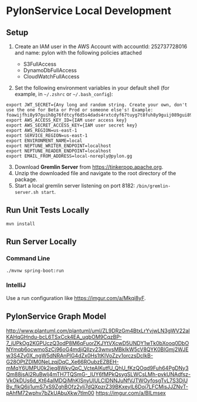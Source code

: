 # PylonService Local Development

## Setup

1. Create an IAM user in the AWS Account with accountId: 252737728016 and name: pylon with the following policies attached
    * S3FullAccess
    * DynamoDbFullAccess
    * CloudWatchFullAccess

2. Set the following environment variables in your default shell (for example, in `~/.zshrc` or `~/.bash_config`):
```
export JWT_SECRET={Any long and random string. Create your own, don't use the one for Beta or Prod or someone else's! Example: foawijfhi8y97guih8g76fdtcyf6d5s4dads4rxtcdyf67tuyg7t8fuh8y9guij089gui89g7yvbiuh78f6ctyvuf67d5xrs4dzerxtd54sa3ezrxs43asa2wzs34erszxtd56srxtcyuvf67vyubih8g97buhoij90h8inoj9h08g7biunoh89g7yv}
export AWS_ACCESS_KEY_ID={IAM user access key}
export AWS_SECRET_ACCESS_KEY={IAM user secret key}
export AWS_REGION=us-east-1
export SERVICE_REGION=us-east-1
export ENVIRONMENT_NAME=local
export NEPTUNE_WRITER_ENDPOINT=localhost
export NEPTUNE_READER_ENDPOINT=localhost
export EMAIL_FROM_ADDRESS=local-noreply@pylon.gg
```

3. Download **Gremlin Server** from https://tinkerpop.apache.org.
4. Unzip the downloaded file and navigate to the root directory of the package.
5. Start a local gremlin server listening on port 8182: `/bin/gremlin-server.sh start`.

## Run Unit Tests Locally
`mvn install`

## Run Server Locally
### Command Line
`./mvnw spring-boot:run`
### IntelliJ
Use a run configuration like https://imgur.com/a/Mkqi8yF.

## PylonService Graph Model
http://www.plantuml.com/plantuml/uml/ZL9DRzGm4BtxLrYvjwLN3gWV22aIKAHqGHndu-bcL6TSxCck4EA_uqbOM9CqzBP-7_jUPkOg2KGPUczQ3odP8M6qFuorZKJYtVXcwD5UNDY1wTk0bXooq0DbONYmqb6ocwmoSzCj96oG4mdjiQIlzv23wnvsMBkIkW5cV8QYK0BlGmj2WJEw3S4Zy0X_ngW5dNRAnPlG4dZx0Hs1tKIVoZzv1orczsDcIkB-G28OPtZDIM0NeLzqjDqC_Xe66ROubzEZBEH-mMqY6UMPU0k2jeq8WkvQpC_VcteAIKutfU_QhU_fKzQOqd9Fuh64PgDNy3Qm88jsAl2RuBwlj4mTH7TQSmG-_lUY6fMPkQsygSLWCsLMh-pvkUNAdfsz-VkOkDUs6d_Kt64aIMDQjMhKlSnyUlULCIDNNJuNfVJTWOyfosgTvL7S3DjUBy_flkQ6ij1umS7xS9ZghBOfz2ylj7dQXpzrZ39BKxeyIL6Doj7LFCMisJJZNvT-pAhfM72wphv7bZkUAbuXkw7tlm00
https://imgur.com/a/BILmsex

